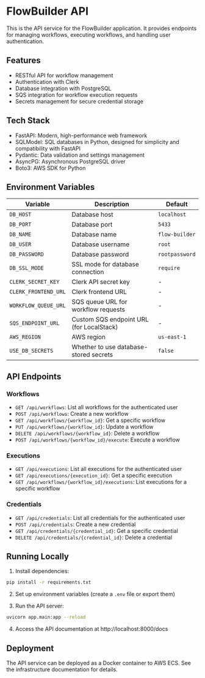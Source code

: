 # FlowBuilder API

This is the API service for the FlowBuilder application. It provides endpoints for managing workflows, executing workflows, and handling user authentication.

## Features

- RESTful API for workflow management
- Authentication with Clerk
- Database integration with PostgreSQL
- SQS integration for workflow execution requests
- Secrets management for secure credential storage

## Tech Stack

- FastAPI: Modern, high-performance web framework
- SQLModel: SQL databases in Python, designed for simplicity and compatibility with FastAPI
- Pydantic: Data validation and settings management
- AsyncPG: Asynchronous PostgreSQL driver
- Boto3: AWS SDK for Python

## Environment Variables

| Variable | Description | Default |
|----------|-------------|---------|
| `DB_HOST` | Database host | `localhost` |
| `DB_PORT` | Database port | `5433` |
| `DB_NAME` | Database name | `flow-builder` |
| `DB_USER` | Database username | `root` |
| `DB_PASSWORD` | Database password | `rootpassword` |
| `DB_SSL_MODE` | SSL mode for database connection | `require` |
| `CLERK_SECRET_KEY` | Clerk API secret key | - |
| `CLERK_FRONTEND_URL` | Clerk frontend URL | - |
| `WORKFLOW_QUEUE_URL` | SQS queue URL for workflow requests | - |
| `SQS_ENDPOINT_URL` | Custom SQS endpoint URL (for LocalStack) | - |
| `AWS_REGION` | AWS region | `us-east-1` |
| `USE_DB_SECRETS` | Whether to use database-stored secrets | `false` |

## API Endpoints

### Workflows

- `GET /api/workflows`: List all workflows for the authenticated user
- `POST /api/workflows`: Create a new workflow
- `GET /api/workflows/{workflow_id}`: Get a specific workflow
- `PUT /api/workflows/{workflow_id}`: Update a workflow
- `DELETE /api/workflows/{workflow_id}`: Delete a workflow
- `POST /api/workflows/{workflow_id}/execute`: Execute a workflow

### Executions

- `GET /api/executions`: List all executions for the authenticated user
- `GET /api/executions/{execution_id}`: Get a specific execution
- `GET /api/workflows/{workflow_id}/executions`: List executions for a specific workflow

### Credentials

- `GET /api/credentials`: List all credentials for the authenticated user
- `POST /api/credentials`: Create a new credential
- `GET /api/credentials/{credential_id}`: Get a specific credential
- `DELETE /api/credentials/{credential_id}`: Delete a credential

## Running Locally

1. Install dependencies:
```bash
pip install -r requirements.txt
```

2. Set up environment variables (create a `.env` file or export them)

3. Run the API server:
```bash
uvicorn app.main:app --reload
```

4. Access the API documentation at http://localhost:8000/docs

## Deployment

The API service can be deployed as a Docker container to AWS ECS. See the infrastructure documentation for details.